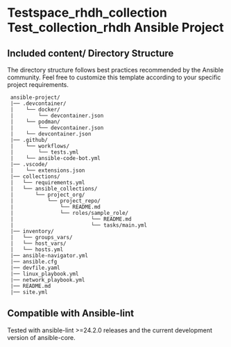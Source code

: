 # Testspace_rhdh_collection Test_collection_rhdh Ansible Project

## Included content/ Directory Structure

The directory structure follows best practices recommended by the Ansible community. Feel free to customize this template according to your specific project requirements.

```
 ansible-project/
 |── .devcontainer/
 |    └── docker/
 |        └── devcontainer.json
 |    └── podman/
 |        └── devcontainer.json
 |    └── devcontainer.json
 |── .github/
 |    └── workflows/
 |        └── tests.yml
 |    └── ansible-code-bot.yml
 |── .vscode/
 |    └── extensions.json
 |── collections/
 |   └── requirements.yml
 |   └── ansible_collections/
 |       └── project_org/
 |           └── project_repo/
 |               └── README.md
 |               └── roles/sample_role/
 |                         └── README.md
 |                         └── tasks/main.yml
 |── inventory/
 |   └── groups_vars/
 |   └── host_vars/
 |   └── hosts.yml
 |── ansible-navigator.yml
 |── ansible.cfg
 |── devfile.yaml
 |── linux_playbook.yml
 |── network_playbook.yml
 |── README.md
 |── site.yml
```

## Compatible with Ansible-lint

Tested with ansible-lint >=24.2.0 releases and the current development version of ansible-core.
